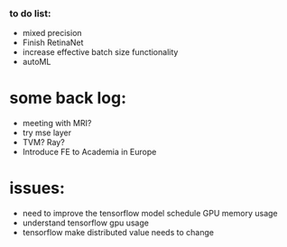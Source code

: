 
### to do list:
* mixed precision
* Finish RetinaNet
* increase effective batch size functionality
* autoML



# some back log:
* meeting with MRI?
* try mse layer
* TVM? Ray?
* Introduce FE to Academia in Europe


# issues:
* need to improve the tensorflow model schedule GPU memory usage
* understand tensorflow gpu usage
* tensorflow make distributed value needs to change
